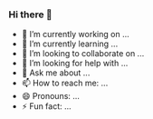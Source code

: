 ### Hi there 👋

- 🔭 I’m currently working on ...
- 🌱 I’m currently learning ...
- 👯 I’m looking to collaborate on ...
- 🤔 I’m looking for help with ...
- 💬 Ask me about ...
- 📫 How to reach me: ...
- 😄 Pronouns: ...
- ⚡ Fun fact: ...



<!--
**liyangyang515/liyangyang515** is a ✨ _special_ ✨ repository because its `README.md` (this file) appears on your GitHub profile.

Here are some ideas to get you started:

- 🔭 I’m currently working on ...
- 🌱 I’m currently learning ...
- 👯 I’m looking to collaborate on ...
- 🤔 I’m looking for help with ...
- 💬 Ask me about ...
- 📫 How to reach me: ...
- 😄 Pronouns: ...
- ⚡ Fun fact: ...
Yangyang is currently a full time master student from Applied GIS programme. She is also working as a part-time research fellow in NTU. She obtained her Bachelor in Civil Eng in 2015 and PhD in Sustainable Earth in 2019, both from NTU. She cares more about sustainability related topics, which are quite broad as well. She has applied numerical modelling, machine learning (data-driven) methods in her previous work (mapping soil properties and soil mositure content, assessing tree and slope stability under rainfall etc). Her current research interests involves the use of but are not limited to remote sensing, street view imagery, GIS, spatial data mining in air quality prediciton, natural hazard mapping, as well as sentiment analyses during crisis like Covid pandemic.
You can get connected with me or check my previous work from:
Linkin: www.linkedin.com/in/liyangyang515
Google Scholar: https://scholar.google.com.sg/citations?user=COasNI0AAAAJ&hl=en
ResearchGate: https://www.researchgate.net/profile/Yangyang-Li-11
-->
